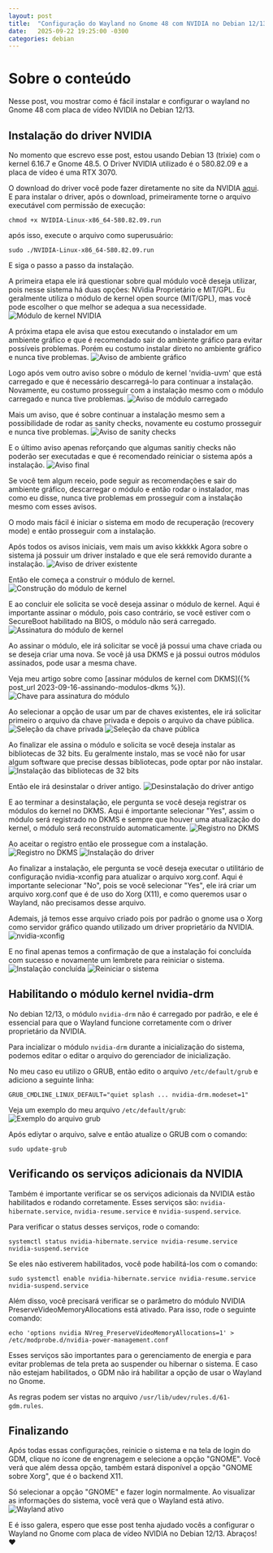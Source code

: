 ```yaml
---
layout: post
title:  "Configuração do Wayland no Gnome 48 com NVIDIA no Debian 12/13"
date:   2025-09-22 19:25:00 -0300
categories: debian
---
```

# Sobre o conteúdo

Nesse post, vou mostrar como é fácil instalar e configurar o wayland no Gnome 48 com placa de vídeo NVIDIA no Debian 12/13.

## Instalação do driver NVIDIA

No momento que escrevo esse post, estou usando Debian 13 (trixie) com o kernel 6.16.7 e Gnome 48.5.
O Driver NVIDIA utilizado é o 580.82.09 e a placa de vídeo é uma RTX 3070.

O download do driver você pode fazer diretamente no site da NVIDIA [aqui](https://www.nvidia.com/Download/index.aspx).
E para instalar o driver, após o download, primeiramente torne o arquivo executável com permissão de execução:
~~~shell
chmod +x NVIDIA-Linux-x86_64-580.82.09.run
~~~
após isso, execute o arquivo como superusuário:
~~~shell
sudo ./NVIDIA-Linux-x86_64-580.82.09.run
~~~
E siga o passo a passo da instalação.

A primeira etapa ele irá questionar sobre qual módulo vocẽ deseja utilizar, pois nesse sistema há duas opções: NVidia Proprietário e MIT/GPL.
Eu geralmente utiliza o módulo de kernel open source (MIT/GPL), mas você pode escolher o que melhor se adequa a sua necessidade.
![Módulo de kernel NVIDIA](/assets/nvidia_driver/nvidia_kernel_module.png)

A próxima etapa ele avisa que estou executando o instalador em um ambiente gráfico e que é recomendado sair do ambiente gráfico para evitar possíveis problemas. Porém eu costumo instalar direto no ambiente gráfico e nunca tive problemas.
![Aviso de ambiente gráfico](/assets/nvidia_driver/nvidia_graphic_env.png)

Logo após vem outro aviso sobre o módulo de kernel 'nvidia-uvm' que está carregado e que é necessário descarregá-lo para continuar a instalação. Novamente, eu costumo prosseguir com a instalação mesmo com o módulo carregado e nunca tive problemas.
![Aviso de módulo carregado](/assets/nvidia_driver/nvidia_uvm_loaded.png)

Mais um aviso, que é sobre continuar a instalação mesmo sem a possibilidade de rodar as sanity checks, novamente eu costumo prosseguir e nunca tive problemas.
![Aviso de sanity checks](/assets/nvidia_driver/nvidia_sanity_checks.png)

E o último aviso apenas reforçando que algumas sanitiy checks não poderão ser executadas e que é recomendado reiniciar o sistema após a instalação.
![Aviso final](/assets/nvidia_driver/nvidia_final_warning.png)

Se você tem algum receio, pode seguir as recomendações e sair do ambiente gráfico, descarregar o módulo e então rodar o instalador, mas como eu disse, nunca tive problemas em prosseguir com a instalação mesmo com esses avisos.

O modo mais fácil é iniciar o sistema em modo de recuperação (recovery mode) e então prosseguir com a instalação.

Após todos os avisos iniciais, vem mais um aviso kkkkkk
Agora sobre o sistema já possuir um driver instalado e que ele será removido durante a instalação.
![Aviso de driver existente](/assets/nvidia_driver/nvidia_existing_driver.png)

Então ele começa a construir o módulo de kernel.
![Construção do módulo de kernel](/assets/nvidia_driver/nvidia_building_kernel_module.png)

E ao concluir ele solicita se você deseja assinar o módulo de kernel.
Aqui é importante assinar o módulo, pois caso contrário, se você estiver com o SecureBoot habilitado na BIOS, o módulo não será carregado.
![Assinatura do módulo de kernel](/assets/nvidia_driver/nvidia_sign_kernel_module.png)

Ao assinar o módulo, ele irá solicitar se você já possui uma chave criada ou se deseja criar uma nova.
Se você já usa DKMS e já possui outros módulos assinados, pode usar a mesma chave.

Veja meu artigo sobre como [assinar módulos de kernel com DKMS]({% post_url 2023-09-16-assinando-modulos-dkms %}).
![Chave para assinatura do módulo](/assets/nvidia_driver/nvidia_signing_key.png)

Ao selecionar a opção de usar um par de chaves existentes, ele irá solicitar primeiro o arquivo da chave privada e depois o arquivo da chave pública.
![Seleção da chave privada](/assets/nvidia_driver/nvidia_select_private_key.png)
![Seleção da chave pública](/assets/nvidia_driver/nvidia_select_public_key.png)

Ao finalizar ele assina o módulo e solicita se você deseja instalar as bibliotecas de 32 bits.
Eu geralmente instalo, mas se você não for usar algum software que precise dessas bibliotecas, pode optar por não instalar.
![Instalação das bibliotecas de 32 bits](/assets/nvidia_driver/nvidia_install_32bits_libraries.png)

Então ele irá desinstalar o driver antigo.
![Desinstalação do driver antigo](/assets/nvidia_driver/nvidia_uninstalling_old_driver.png)

E ao terminar a desinstalação, ele pergunta se você deseja registrar os módulos do kernel no DKMS.
Aqui é importante selecionar "Yes", assim o módulo será registrado no DKMS e sempre que houver uma atualização do kernel, o módulo será reconstruído automaticamente.
![Registro no DKMS](/assets/nvidia_driver/nvidia_register_dkms.png)

Ao aceitar o registro então ele prossegue com a instalação.
![Registro no DKMS](/assets/nvidia_driver/nvidia_dkms_registering.png)
![Instalação do driver](/assets/nvidia_driver/nvidia_installing_driver.png)

Ao finalizar a instalação, ele pergunta se você deseja executar o utilitário de configuração nvidia-xconfig para atualizar o arquivo xorg.conf.
Aqui é importante selecionar "No", pois se você selecionar "Yes", ele irá criar um arquivo xorg.conf que é de uso do Xorg (X11), e como queremos usar o Wayland, não precisamos desse arquivo.

Ademais, já temos esse arquivo criado pois por padrão o gnome usa o Xorg como servidor gráfico quando utilizado um driver proprietário da NVIDIA.
![nvidia-xconfig](/assets/nvidia_driver/nvidia_xconfig.png)

E no final apenas temos a confirmação de que a instalação foi concluída com sucesso e novamente um lembrete para reiniciar o sistema.
![Instalação concluída](/assets/nvidia_driver/nvidia_installation_complete.png)
![Reiniciar o sistema](/assets/nvidia_driver/nvidia_reboot_system.png)

## Habilitando o módulo kernel nvidia-drm

No debian 12/13, o módulo `nvidia-drm` não é carregado por padrão, e ele é essencial para que o Wayland funcione corretamente com o driver proprietário da NVIDIA.

Para incializar o módulo `nvidia-drm` durante a inicialização do sistema, podemos editar o editar o arquivo do gerenciador de inicialização.

No meu caso eu utilizo o GRUB, então edito o arquivo `/etc/default/grub` e adiciono a seguinte linha:
~~~shell
GRUB_CMDLINE_LINUX_DEFAULT="quiet splash ... nvidia-drm.modeset=1"
~~~

Veja um exemplo do meu arquivo `/etc/default/grub`: 
![Exemplo do arquivo grub](/assets/nvidia_driver/grub_example.png)

Após ediytar o arquivo, salve e então atualize o GRUB com o comando:
~~~shell
sudo update-grub
~~~

## Verificando os serviços adicionais da NVIDIA
Também é importante verificar se os serviços adicionais da NVIDIA estão habilitados e rodando corretamente.
Esses serviços são: `nvidia-hibernate.service`, `nvidia-resume.service` e `nvidia-suspend.service`.

Para verificar o status desses serviços, rode o comando:
~~~shell
systemctl status nvidia-hibernate.service nvidia-resume.service nvidia-suspend.service
~~~
Se eles não estiverem habilitados, você pode habilitá-los com o comando:
~~~shell
sudo systemctl enable nvidia-hibernate.service nvidia-resume.service nvidia-suspend.service
~~~

Além disso, você precisará verificar se o parâmetro do módulo NVIDIA PreserveVideoMemoryAllocations está ativado.
Para isso, rode o seguinte comando:
~~~shell
echo 'options nvidia NVreg_PreserveVideoMemoryAllocations=1' > /etc/modprobe.d/nvidia-power-management.conf
~~~

Esses serviços são importantes para o gerenciamento de energia e para evitar problemas de tela preta ao suspender ou hibernar o sistema. E caso não estejam habilitados, o GDM não irá habilitar a opção de usar o Wayland no Gnome.

As regras podem ser vistas no arquivo `/usr/lib/udev/rules.d/61-gdm.rules`.

## Finalizando

Após todas essas configurações, reinicie o sistema e na tela de login do GDM, clique no ícone de engrenagem e selecione a opção "GNOME".
Você verá que além dessa opção, também estará disponível a opção "GNOME sobre Xorg", que é o backend X11.

Só selecionar a opção "GNOME" e fazer login normalmente.
Ao visualizar as informações do sistema, você verá que o Wayland está ativo.
![Wayland ativo](/assets/nvidia_driver/gnome_wayland_active.png)

E é isso galera, espero que esse post tenha ajudado vocês a configurar o Wayland no Gnome com placa de vídeo NVIDIA no Debian 12/13.
Abraços! ❤️